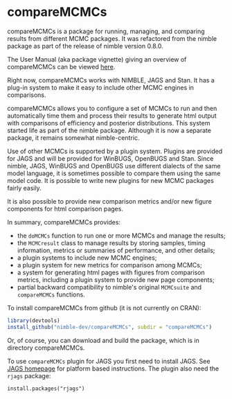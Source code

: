 # compareMCMCs

compareMCMCs is a package for running, managing, and comparing results from different MCMC packages.   It was refactored from the nimble package as part of the release of nimble version 0.8.0.

The User Manual (aka package vignette) giving an overview of compareMCMCs can be viewed [here](https://htmlpreview.github.io/?https://github.com/nimble-dev/compareMCMCs/blob/master/compareMCMCs/doc/compareMCMCs.html).

Right now, compareMCMCs works with NIMBLE, JAGS and Stan.  It has a plug-in system to make it easy to include other MCMC engines in comparisons.

compareMCMCs allows you to configure a set of MCMCs to run and then automatically time them and process their results to generate html output with comparisons of efficiency and posterior distributions. This system started life as part of the nimble package. Although it is now a separate package, it remains somewhat nimble-centric.

Use of other MCMCs is supported by a plugin system.  Plugins are provided for JAGS and will be provided for WinBUGS, OpenBUGS and Stan.  Since nimble, JAGS, WinBUGS and OpenBUGS use different dialects of the same model language, it is sometimes possible to compare them using the same model code. It is possible to write new plugins for new MCMC packages fairly easily. 

It is also possible to provide new comparison metrics and/or new figure components for html comparison pages.

In summary, compareMCMCs provides:

- the `doMCMCs` function to run one or more MCMCs and manage the results;
- the `MCMCresult` class to manage results by storing samples, timing information, metrics or summaries of performance, and other details;
- a plugin systems to include new MCMC engines;
- a plugin system for new metrics for comparison among MCMCs;
- a system for generating html pages with figures from comparison metrics, including a plugin system to provide new page components;
- partial backward compatibility to nimble's original `MCMCsuite` and `compareMCMCs` functions.

To install compareMCMCs from github (it is not currently on CRAN):
```r
library(devtools)
install_github("nimble-dev/compareMCMCs", subdir = "compareMCMCs")
```
Or, of course, you can download and build the package, which is in directory compareMCMCs.

To use `compareMCMCs` plugin for JAGS you first need to install JAGS. See [JAGS homepage](http://mcmc-jags.sourceforge.net/) for platform based instructions. The plugin also need the `rjags` package:

```
install.packages("rjags")
```
